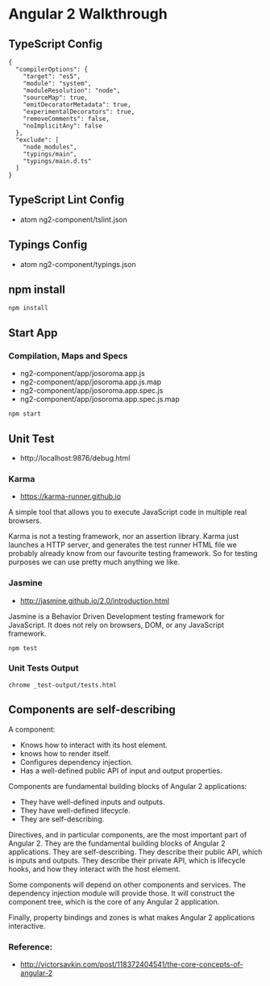 # Angular 2 Walkthrough

## TypeScript Config

```
{
  "compilerOptions": {
    "target": "es5",
    "module": "system",
    "moduleResolution": "node",
    "sourceMap": true,
    "emitDecoratorMetadata": true,
    "experimentalDecorators": true,
    "removeComments": false,
    "noImplicitAny": false
  },
  "exclude": [
    "node_modules",
    "typings/main",
    "typings/main.d.ts"
  ]
}
```

## TypeScript Lint Config

 - atom ng2-component/tslint.json

## Typings Config

 - atom ng2-component/typings.json

## npm install

```
npm install
```

## Start App

### Compilation, Maps and Specs

 - ng2-component/app/josoroma.app.js
 - ng2-component/app/josoroma.app.js.map
 - ng2-component/app/josoroma.app.spec.js
 - ng2-component/app/josoroma.app.spec.js.map


```
npm start
```

## Unit Test

 - http://localhost:9876/debug.html

### Karma

 - https://karma-runner.github.io

A simple tool that allows you to execute JavaScript code in multiple real browsers.

Karma is not a testing framework, nor an assertion library. Karma just launches a HTTP server, and generates the test runner HTML file we probably already know from our favourite testing framework. So for testing purposes we can use pretty much anything we like.

### Jasmine

 - http://jasmine.github.io/2.0/introduction.html

Jasmine is a Behavior Driven Development testing framework for JavaScript. It does not rely on browsers, DOM, or any JavaScript framework.

```
npm test
```

### Unit Tests Output

```
chrome _test-output/tests.html
```

## Components are self-describing

A component:

 - Knows how to interact with its host element.
 - knows how to render itself.
 - Configures dependency injection.
 - Has a well-defined public API of input and output properties.

Components are fundamental building blocks of Angular 2 applications:

 - They have well-defined inputs and outputs.
 - They have well-defined lifecycle.
 - They are self-describing.

Directives, and in particular components, are the most important part of Angular 2. They are the fundamental building blocks of Angular 2 applications. They are self-describing. They describe their public API, which is inputs and outputs. They describe their private API, which is lifecycle hooks, and how they interact with the host element.

Some components will depend on other components and services. The dependency injection module will provide those. It will construct the component tree, which is the core of any Angular 2 application.

Finally, property bindings and zones is what makes Angular 2 applications interactive.

### Reference:

 - http://victorsavkin.com/post/118372404541/the-core-concepts-of-angular-2
